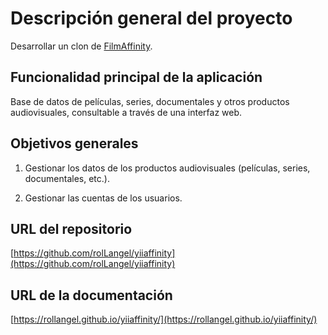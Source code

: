 # Descripción general del proyecto

Desarrollar un clon de [FilmAffinity](https://www.filmaffinity.com/es/main.html).

## Funcionalidad principal de la aplicación

Base de datos de películas, series, documentales y otros productos audiovisuales, consultable a
través de una interfaz web.

## Objetivos generales

1. Gestionar los datos de los productos audiovisuales (películas, series, documentales, etc.).

2. Gestionar las cuentas de los usuarios.

## URL del repositorio

[https://github.com/rolLangel/yiiaffinity](https://github.com/rolLangel/yiiaffinity)

## URL de la documentación

[https://rollangel.github.io/yiiaffinity/](https://rollangel.github.io/yiiaffinity/)
